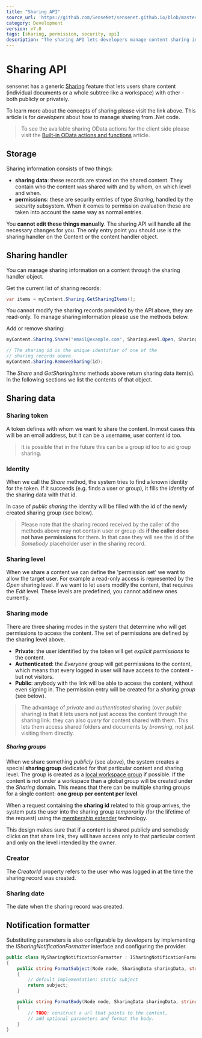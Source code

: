 ```yaml
---
title: "Sharing API"
source_url: 'https://github.com/SenseNet/sensenet.github.io/blob/master/_docs/sharing-api.md'
category: Development
version: v7.0
tags: [sharing, permission, security, api]
description: "The sharing API lets developers manage content sharing information. It handles all necessary permission settings under the hood."
---
```


# Sharing API
sensenet has a generic [Sharing](/docs/sharing) feature that lets users share content (individual documents or a whole subtree like a workspace) with other - both publicly or privately.

To learn more about the concepts of sharing please visit the link above. This article is for *developers* about how to manage sharing from .Net code.

> To see the available sharing OData actions for the client side please visit the [Built-in OData actions and functions](/docs/built-in-odata-actions-and-functions) article.

## Storage
Sharing information consists of two things:

- **sharing data**: these records are stored on the shared content. They contain who the content was shared with and by whom, on which level and when.
- **permissions**: these are security entries of type *Sharing*, handled by the security subsystem. When it comes to permission evaluation these are taken into account the same way as normal entries.

You **cannot edit these things manually**. The sharing API will handle all the necessary changes for you. The only entry point you should use is the sharing handler on the Content or the content handler object.

## Sharing handler
You can manage sharing information on a content through the sharing handler object.

Get the current list of sharing records:

```csharp
var items = myContent.Sharing.GetSharingItems();
```

You cannot modify the sharing records provided by the API above, they are read-only. To manage sharing information please use the methods below.

Add or remove sharing:

```csharp
myContent.Sharing.Share("email@example.com", SharingLevel.Open, SharingMode.Private);

// The sharing id is the unique identifier of one of the 
// sharing records above.
myContent.Sharing.RemoveSharing(id);
```

The *Share* and *GetSharingItems* methods above return sharing data item(s). In the following sections we list the contents of that object.

## Sharing data
### Sharing token
A token defines with whom we want to share the content. In most cases this will be an email address, but it can be a username, user content id too.

> It is possible that in the future this can be a group id too to aid group sharing.

### Identity
When we call the *Share* method, the system tries to find a known identity for the token. If it succeeds (e.g. finds a user or group), it fills the *Identity* of the sharing data with that id.

In case of *public sharing* the identity will be filled with the id of the newly created sharing group (see below).

> Please note that the sharing record received by the caller of the methods above may not contain user or group ids **if the caller does not have permissions** for them. In that case they will see the id of the *Somebody* placeholder user in the sharing record.

### Sharing level
When we share a content we can define the 'permission set' we want to allow the target user. For example a read-only access is represented by the *Open* sharing level. If we want to let users modify the content, that requires the *Edit* level. These levels are predefined, you cannot add new ones currently.

### Sharing mode
There are three sharing modes in the system that determine who will get permissions to access the content. The set of permissions are defined by the sharing level above.

* **Private**: the user identified by the token will get *explicit permissions* to the content.
* **Authenticated**: the *Everyone* group will get permissions to the content, which means that every logged in user will have access to the content - but not visitors.
* **Public**: anybody with the link will be able to access the content, without even signing in. The permission entry will be created for a *sharing group* (see below).

> The advantage of *private* and *authenticated* sharing (over *public* sharing) is that it lets users not just access the content through the sharing link: they can also *query* for content shared with them. This lets them access shared folders and documents by *browsing*, not just visiting them directly.

##### Sharing groups 
When we share something *publicly* (see above), the system creates a special **sharing group** dedicated for that particular content and sharing level. The group is created as a [local workspace group](workspace-local-groups) if possible. If the content is not under a workspace than a global group will be created under the *Sharing* domain. This means that there can be multiple sharing groups for a single content: **one group per content per level**.

When a request containing the **sharing id** related to this group arrives, the system puts the user into the sharing group *temporarily* (for the lifetime of the request) using the [membership extender](permission-api) technology.

This design makes sure that if a content is shared publicly and somebody clicks on that share link, they will have access only to that particular content and only on the level intended by the owner.

### Creator
The *CreatorId* property refers to the user who was logged in at the time the sharing record was created.

### Sharing date
The date when the sharing record was created.

## Notification formatter
Substituting parameters is also configurable by developers by implementing the _ISharingNotificationFormatter_ interface and configuring the provider.

```csharp
public class MySharingNotificationFormatter : ISharingNotificationFormatter
{
    public string FormatSubject(Node node, SharingData sharingData, string subject)
    {
        // default implementation: static subject
        return subject;
    }

    public string FormatBody(Node node, SharingData sharingData, string siteUrl, string body)
    {
        // TODO: construct a url that points to the content,
		// add optional parameters and format the body.
    }
}
```
